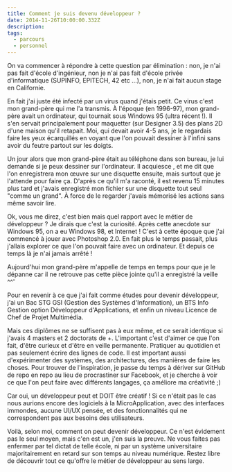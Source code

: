 ```yaml
---
title: Comment je suis devenu développeur ?
date: 2014-11-26T10:00:00.332Z
description:
tags:
  - parcours
  - personnel
---
```


On va commencer à répondre à cette question par élimination : non, je n'ai pas fait d'école d'ingénieur, non je n'ai pas fait d'école privée d'informatique (SUPINFO, EPITECH, 42 etc ...), non, je n'ai fait aucun stage en Californie.

En fait j'ai juste été infecté par un virus quand j'étais petit. Ce virus c'est mon grand-père qui me l'a transmis. À l'époque (en 1996-97), mon grand-père avait un ordinateur, qui tournait sous Windows 95 (ultra récent !). Il s'en servait principalement pour maquetter (sur Designer 3.5) des plans 2D d'une maison qu'il retapait. Moi, qui devait avoir 4-5 ans, je le regardais faire les yeux écarquillés en voyant que l'on pouvait dessiner à l'infini sans avoir du feutre partout sur les doigts.

Un jour alors que mon grand-père était au téléphone dans son bureau, je lui demande si je peux dessiner sur l'ordinateur. Il acquiesce , et me dit que l'on enregistrera mon œuvre sur une disquette ensuite, mais surtout que je l'attende pour faire ça. D'après ce qu'il m'a raconté, il est revenu 15 minutes plus tard et j'avais enregistré mon fichier sur une disquette tout seul "comme un grand". À force de le regarder j'avais mémorisé les actions sans même savoir lire.

Ok, vous me direz, c'est bien mais quel rapport avec le métier de développeur ? Je dirais que c'est la curiosité. Après cette anecdote sur Windows 95, on a eu Windows 98, et Internet ! C'est à cette époque que j'ai commencé à jouer avec Photoshop 2.0. En fait plus le temps passait, plus j'allais explorer ce que l'on pouvait faire avec un ordinateur. Et depuis ce temps là je n'ai jamais arrêté !

Aujourd'hui mon grand-père m'appelle de temps en temps pour que je le dépanne car il ne retrouve pas cette pièce jointe qu'il a enregistré la veille ^^'

Pour en revenir à ce que j'ai fait comme études pour devenir développeur, j'ai un Bac STG GSI (Gestion des Systèmes d'Information), un BTS Info Gestion option Développeur d'Applications, et enfin un niveau Licence de Chef de Projet Multimédia.

Mais ces diplômes ne se suffisent pas à eux même, et ce serait identique si j'avais 4 masters et 2 doctorats de +. L'important c'est d'aimer ce que l'on fait, d'être curieux et d'être en veille permanente. Pratiquer au quotidien et pas seulement écrire des lignes de code. Il est important aussi d'expérimenter des systèmes, des architectures, des manières de faire les choses. Pour trouver de l'inspiration, je passe du temps à dériver sur GitHub de repo en repo au lieu de procrastiner sur Facebook, et je cherche à voir ce que l'on peut faire avec différents langages, ça améliore ma créativité ;)

Car oui, un développeur peut et DOIT être créatif ! Si ce n'était pas le cas nous aurions encore des logiciels à la MicroApplication, avec des interfaces immondes, aucune UI/UX pensée, et des fonctionnalités qui ne correspondent pas aux besoins des utilisateurs.

Voilà, selon moi, comment on peut devenir développeur. Ce n'est évidement pas le seul moyen, mais c'en est un, j'en suis la preuve. Ne vous faites pas enfermer par tel dictat de telle école, ni par un système universitaire majoritairement en retard sur son temps au niveau numérique. Restez libre de découvrir tout ce qu'offre le métier de développeur au sens large.
